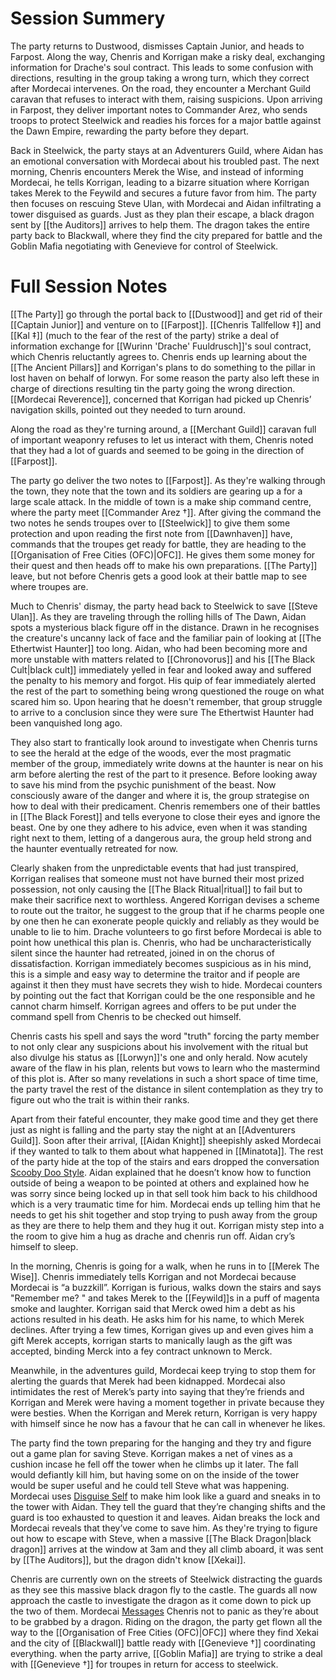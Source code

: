 
# Session Summery
The party returns to Dustwood, dismisses Captain Junior, and heads to Farpost. Along the way, Chenris and Korrigan make a risky deal, exchanging information for Drache's soul contract. This leads to some confusion with directions, resulting in the group taking a wrong turn, which they correct after Mordecai intervenes. On the road, they encounter a Merchant Guild caravan that refuses to interact with them, raising suspicions. Upon arriving in Farpost, they deliver important notes to Commander Arez, who sends troops to protect Steelwick and readies his forces for a major battle against the Dawn Empire, rewarding the party before they depart.

Back in Steelwick, the party stays at an Adventurers Guild, where Aidan has an emotional conversation with Mordecai about his troubled past. The next morning, Chenris encounters Merek the Wise, and instead of informing Mordecai, he tells Korrigan, leading to a bizarre situation where Korrigan takes Merek to the Feywild and secures a future favor from him. The party then focuses on rescuing Steve Ulan, with Mordecai and Aidan infiltrating a tower disguised as guards. Just as they plan their escape, a black dragon sent by [[the Auditors]] arrives to help them. The dragon takes the entire party back to Blackwall, where they find the city prepared for battle and the Goblin Mafia negotiating with Genevieve for control of Steelwick.

# Full Session Notes
[[The Party]] go through the portal back to [[Dustwood]] and get rid of their [[Captain Junior]] and venture on to [[Farpost]]. [[Chenris Tallfellow ‡]] and [[Kal ‡]] (much to the fear of the rest of the party) strike a deal of information exchange for [[Wurinn 'Drache' Fuuldrusch]]'s soul contract, which Chenris reluctantly agrees to. Chenris ends up learning about the [[The Ancient Pillars]] and Korrigan's plans to do something to the pillar in lost haven on behalf of lorwyn. For some reason the party also left these in charge of directions resulting tin the party going the wrong direction. [[Mordecai Reverence]], concerned that Korrigan had picked up Chenris’ navigation skills, pointed out they needed to turn around. 

Along the road as they're turning around, a [[Merchant Guild]] caravan full of important weaponry refuses to let us interact with them, Chenris noted that they had a lot of guards and seemed to be going in the direction of [[Farpost]].

The party go deliver the two notes to [[Farpost]]. As they're walking through the town, they note that the town and its soldiers are gearing up a for a large scale attack. In the middle of town is a make ship command centre, where the party meet [[Commander Arez †]]. After giving the command the two notes he sends troupes over to [[Steelwick]] to give them some protection and upon reading the first note from [[Dawnhaven]] have, commands that the troupes get ready for battle, they are heading to the [[Organisation of Free Cities (OFC)|OFC]]. He gives them some money for their quest and then heads off to make his own preparations. [[The Party]] leave, but not before Chenris gets a good look at their battle map to see where troupes are. 

Much to Chenris' dismay, the party head back to Steelwick to save [[Steve Ulan]]. As they are traveling through the rolling hills of The Dawn, Aidan spots a mysterious black figure off in the distance. Drawn in he recognises the creature's uncanny lack of face and the familiar pain of looking at [[The Ethertwist Haunter]] too long. Aidan, who had been becoming more and more unstable with matters related to [[Chronovorus]] and his [[The Black Cult|black cult]] immediately yelled in fear and looked away and suffered the penalty to his memory and forgot. His quip of fear immediately alerted the rest of the part to something being wrong questioned the rouge on what scared him so. Upon hearing that he doesn't remember, that group struggle to arrive to a conclusion since they were sure The Ethertwist Haunter had been vanquished long ago. 

They also start to frantically look around to investigate when Chenris turns to see the herald at the edge of the woods, ever the most pragmatic member of the group, immediately write downs at the haunter is near on his arm before alerting the rest of the part to it presence. Before looking away to save his mind from the psychic punishment of the beast. Now consciously aware of the danger and where it is, the group strategise on how to deal with their predicament. Chenris remembers one of their battles in [[The Black Forest]] and tells everyone to close their eyes and ignore the beast. One by one they adhere to his advice, even when it was standing right next to them, letting of a dangerous aura, the group held strong and the haunter eventually retreated for now. 

Clearly shaken from the unpredictable events that had just transpired, Korrigan realises that someone must not have burned their most prized possession, not only causing the [[The Black Ritual|ritual]] to fail but to make their sacrifice next to worthless. Angered Korrigan devises a scheme to route out the traitor, he suggest to the group that if he charms people one by one then he can exonerate people quickly and reliably as they would be unable to lie to him. Drache volunteers to go first before Mordecai is able to point how unethical this plan is. Chenris, who had be uncharacteristically silent since the haunter had retreated, joined in on the chorus of dissatisfaction. Korrigan immediately becomes suspicious as in his mind, this is a simple and easy way to determine the traitor and if people are against it then they must have secrets they wish to hide. Mordecai counters by pointing out the fact that Korrigan could be the one responsible and he cannot charm himself. Korrigan agrees and offers to be put under the command spell from Chenris to be checked out himself. 

Chenris casts his spell and says the word "truth" forcing the party member to not only clear any suspicions about his involvement with the ritual but also divulge his status as [[Lorwyn]]'s one and only herald. Now acutely aware of the flaw in his plan, relents but vows to learn who the mastermind of this plot is. After so many revelations in such a short space of time time, the party travel the rest of the distance in silent contemplation as they try to figure out who the trait is within their ranks.  

Apart from their fateful encounter, they make good time and they get there just as night is falling and the party stay the night at an [[Adventurers Guild]]. Soon after their arrival, [[Aidan Knight]] sheepishly asked Mordecai if they wanted to talk to them about what happened in [[Minatota]]. The rest of the party hide at the top of the stairs and ears dropped the conversation [Scooby Doo Style](https://www.google.com/url?sa=i&url=https%3A%2F%2Fscoobydoomistakes.tumblr.com%2Fpost%2F167541852875%2Fok-so-the-gang-is-investigating-a-mysterious&psig=AOvVaw1f50zPDYnXzion6KP0Sflp&ust=1715696520642000&source=images&cd=vfe&opi=89978449&ved=0CBIQjRxqFwoTCMDrlN_pioYDFQAAAAAdAAAAABAE). Aidan explained that he doesn’t know how to function outside of being a weapon to be pointed at others and explained how he was sorry since being locked up in that sell took him back to his childhood which is a very traumatic time for him. Mordecai ends up telling him that he needs to get his shit together and stop trying to push away from the group as they are there to help them and they hug it out. Korrigan misty step into a the room to give him a hug as drache and chenris run off. Aidan cry’s himself to sleep.

In the morning, Chenris is going for a walk, when he runs in to [[Merek The Wise]]. Chenris immediately tells Korrigan and not Mordecai because Mordecai is “a buzzkill”. Korrigan is furious, walks down the stairs and says "Remember me? " and takes Merek to the [[Feywild]]s in a puff of magenta smoke and laughter. Korrigan said that Merck owed him a debt as his actions resulted in his death. He asks him for his name, to which Merek declines. After trying a few times, Korrigan gives up and even gives him a gift Merek accepts, korrigan starts to manically laugh as the gift was accepted, binding Merck into a fey contract unknown to Merck.

Meanwhile, in the adventures guild, Mordecai keep trying to stop them for alerting the guards that Merek had been kidnapped. Mordecai also intimidates the rest of Merek’s party into saying that they’re friends and Korrigan and Merek were having a moment together in private because they were besties. When the Korrigan and Merek return, Korrigan is very happy with himself since he now has a favour that he can call in whenever he likes. 

The party find the town preparing for the hanging and they try and figure out a game plan for saving Steve. Korrigan makes a net of vines as a cushion incase he fell off the tower when he climbs up it later. The fall would defiantly kill him, but having some on on the inside of the tower would be super useful and he could tell Steve what was happening. Mordecai uses [Disguise Self](https://www.dndbeyond.com/spells/disguise-self) to make him look like a guard and sneaks in to the tower with Aidan. They tell the guard that they’re changing shifts and the guard is too exhausted to question it and leaves. Aidan breaks the lock and Mordecai reveals that they’ve come to save him. As they're trying to figure out how to escape with Steve, when a massive [[The Black Dragon|black dragon]] arrives at the window at 3am and they all climb aboard, it was sent by [[The Auditors]], but the dragon didn't know [[Xekai]].

Chenris are currently own on the streets of Steelwick distracting the guards as they see this massive black dragon fly to the castle. The guards all now approach the castle to investigate the dragon as it come down to pick up the two of them. Mordecai [Messages](https://www.dndbeyond.com/spells/message) Chenris not to panic as they’re about to be grabbed by a dragon. Riding on the dragon, the party get flown all the way to the [[Organisation of Free Cities (OFC)|OFC]] where they find Xekai and the city of [[Blackwall]] battle ready with [[Genevieve †]] coordinating everything. when the party arrive, [[Goblin Mafia]] are trying to strike a deal with [[Genevieve †]] for troupes in return for access to steelwick. 
